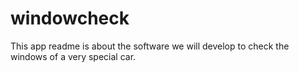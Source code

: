 # windowcheck

This app readme is about the software we will develop to check the windows of a very special car.


